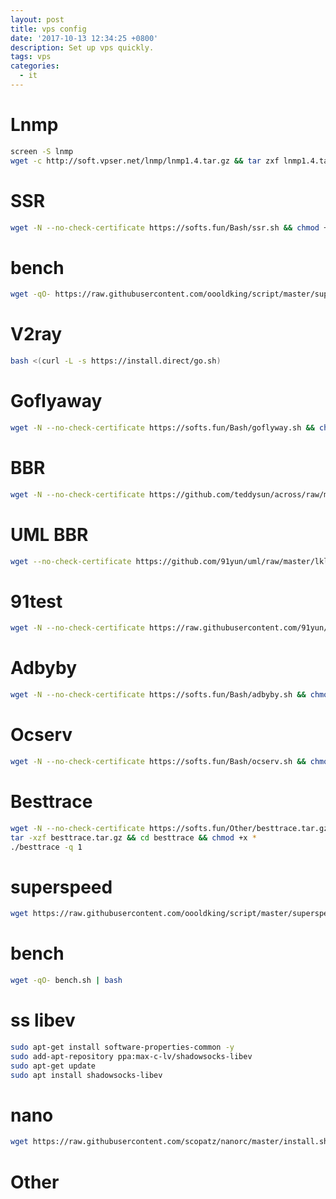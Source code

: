 ```yaml
---
layout: post
title: vps config
date: '2017-10-13 12:34:25 +0800'
description: Set up vps quickly.
tags: vps
categories:
  - it
---
```


# Lnmp
```bash
screen -S lnmp
wget -c http://soft.vpser.net/lnmp/lnmp1.4.tar.gz && tar zxf lnmp1.4.tar.gz && cd lnmp1.4 && ./install.sh 
```
# SSR
```bash
wget -N --no-check-certificate https://softs.fun/Bash/ssr.sh && chmod +x ssr.sh && bash ssr.sh
```
# bench
```bash
wget -qO- https://raw.githubusercontent.com/oooldking/script/master/superbench.sh | bash
```
# V2ray
```bash
bash <(curl -L -s https://install.direct/go.sh)
```

# Goflyaway
```bash
wget -N --no-check-certificate https://softs.fun/Bash/goflyway.sh && chmod +x goflyway.sh && bash goflyway.sh
```

# BBR
```bash
wget -N --no-check-certificate https://github.com/teddysun/across/raw/master/bbr.sh && chmod +x bbr.sh && bash bbr.sh
```

# UML BBR
```bash
wget --no-check-certificate https://github.com/91yun/uml/raw/master/lkl/install.sh && bash install.sh
```

# 91test
```bash
wget -N --no-check-certificate https://raw.githubusercontent.com/91yun/91yuntest/master/test_91yun.sh && bash test_91yun.sh
```

# Adbyby
```bash
wget -N --no-check-certificate https://softs.fun/Bash/adbyby.sh && chmod +x adbyby.sh && bash adbyby.sh
```

# Ocserv
```bash
wget -N --no-check-certificate https://softs.fun/Bash/ocserv.sh && chmod +x ocserv.sh && bash ocserv.sh
```

# Besttrace
```bash
wget -N --no-check-certificate https://softs.fun/Other/besttrace.tar.gz
tar -xzf besttrace.tar.gz && cd besttrace && chmod +x *
./besttrace -q 1
```

# superspeed
```bash
wget https://raw.githubusercontent.com/oooldking/script/master/superspeed.sh && chmod +x superspeed.sh && ./superspeed.sh
```

# bench
```bash
wget -qO- bench.sh | bash
```

# ss libev
```bash
sudo apt-get install software-properties-common -y
sudo add-apt-repository ppa:max-c-lv/shadowsocks-libev
sudo apt-get update
sudo apt install shadowsocks-libev
```

# nano
```bash
wget https://raw.githubusercontent.com/scopatz/nanorc/master/install.sh -O- | sh
```

# Other
